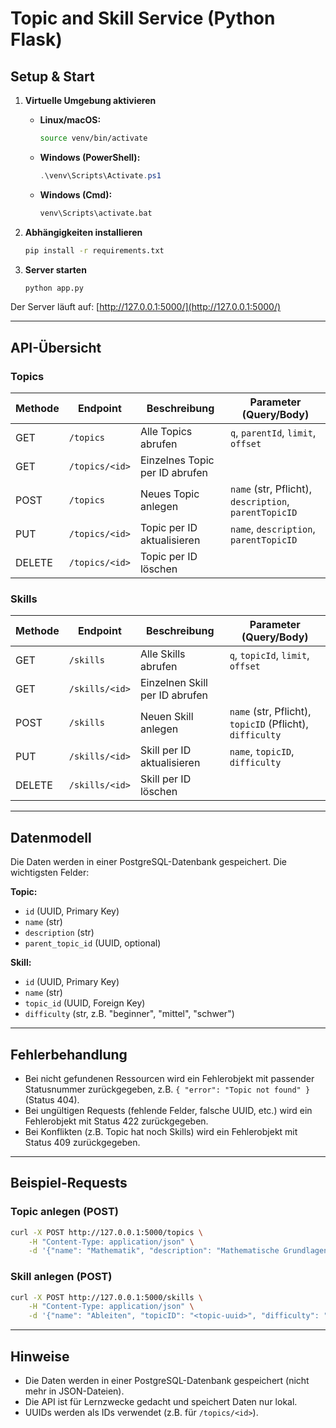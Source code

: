 
# Topic and Skill Service (Python Flask)

## Setup & Start

1. **Virtuelle Umgebung aktivieren**
	 - **Linux/macOS:**
		 ```bash
		 source venv/bin/activate
		 ```
	 - **Windows (PowerShell):**
		 ```powershell
		 .\venv\Scripts\Activate.ps1
		 ```
	 - **Windows (Cmd):**
		 ```cmd
		 venv\Scripts\activate.bat
		 ```

2. **Abhängigkeiten installieren**
	 ```bash
	 pip install -r requirements.txt
	 ```

3. **Server starten**
	 ```bash
	 python app.py
	 ```

Der Server läuft auf: [http://127.0.0.1:5000/](http://127.0.0.1:5000/)

---


## API-Übersicht

### Topics
| Methode | Endpoint           | Beschreibung                        | Parameter (Query/Body)                |
|---------|--------------------|-------------------------------------|---------------------------------------|
| GET     | `/topics`          | Alle Topics abrufen                 | `q`, `parentId`, `limit`, `offset`    |
| GET     | `/topics/<id>`     | Einzelnes Topic per ID abrufen      |                                       |
| POST    | `/topics`          | Neues Topic anlegen                 | `name` (str, Pflicht), `description`, `parentTopicID` |
| PUT     | `/topics/<id>`     | Topic per ID aktualisieren          | `name`, `description`, `parentTopicID`|
| DELETE  | `/topics/<id>`     | Topic per ID löschen                |                                       |

### Skills
| Methode | Endpoint           | Beschreibung                        | Parameter (Query/Body)                |
|---------|--------------------|-------------------------------------|---------------------------------------|
| GET     | `/skills`          | Alle Skills abrufen                 | `q`, `topicId`, `limit`, `offset`     |
| GET     | `/skills/<id>`     | Einzelnen Skill per ID abrufen      |                                       |
| POST    | `/skills`          | Neuen Skill anlegen                 | `name` (str, Pflicht), `topicID` (Pflicht), `difficulty` |
| PUT     | `/skills/<id>`     | Skill per ID aktualisieren          | `name`, `topicID`, `difficulty`       |
| DELETE  | `/skills/<id>`     | Skill per ID löschen                |                                       |

---

## Datenmodell

Die Daten werden in einer PostgreSQL-Datenbank gespeichert. Die wichtigsten Felder:

**Topic:**
- `id` (UUID, Primary Key)
- `name` (str)
- `description` (str)
- `parent_topic_id` (UUID, optional)

**Skill:**
- `id` (UUID, Primary Key)
- `name` (str)
- `topic_id` (UUID, Foreign Key)
- `difficulty` (str, z.B. "beginner", "mittel", "schwer")

---

## Fehlerbehandlung

- Bei nicht gefundenen Ressourcen wird ein Fehlerobjekt mit passender Statusnummer zurückgegeben, z.B. `{ "error": "Topic not found" }` (Status 404).
- Bei ungültigen Requests (fehlende Felder, falsche UUID, etc.) wird ein Fehlerobjekt mit Status 422 zurückgegeben.
- Bei Konflikten (z.B. Topic hat noch Skills) wird ein Fehlerobjekt mit Status 409 zurückgegeben.

---

## Beispiel-Requests

### Topic anlegen (POST)
```bash
curl -X POST http://127.0.0.1:5000/topics \
	-H "Content-Type: application/json" \
	-d '{"name": "Mathematik", "description": "Mathematische Grundlagen"}'
```

### Skill anlegen (POST)
```bash
curl -X POST http://127.0.0.1:5000/skills \
	-H "Content-Type: application/json" \
	-d '{"name": "Ableiten", "topicID": "<topic-uuid>", "difficulty": "mittel"}'
```

---

## Hinweise

- Die Daten werden in einer PostgreSQL-Datenbank gespeichert (nicht mehr in JSON-Dateien).
- Die API ist für Lernzwecke gedacht und speichert Daten nur lokal.
- UUIDs werden als IDs verwendet (z.B. für `/topics/<id>`).